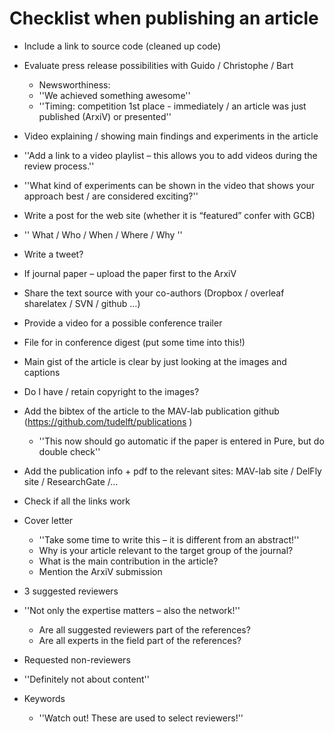 # Checklist when publishing an article

 * Include a link to source code (cleaned up code)

 * Evaluate press release possibilities with Guido / Christophe / Bart
   * Newsworthiness: 
    * ''We achieved something awesome''
    * ''Timing: competition 1st place - immediately / an article was just published (ArxiV) or presented''
 *  Video explaining / showing main findings and experiments in the article 

   * ''Add a link to a video playlist – this allows you to add videos during the review process.''
   * ''What kind of experiments can be shown in the video that shows your approach best / are considered exciting?''
 *  Write a post for the web site (whether it is “featured” confer with GCB)
   * '' What / Who / When / Where / Why ''

 *  Write a tweet?

 * If journal paper – upload the paper first to the ArxiV

 *  Share the text source with your co-authors (Dropbox / overleaf sharelatex / SVN / github …)

 *  Provide a video for a possible conference trailer

 *  File for in conference digest (put some time into this!)

 * Main gist of the article is clear by just looking at the images and captions

 * Do I have / retain copyright to the images? 

 * Add the bibtex of the article to the MAV-lab publication github (https://github.com/tudelft/publications )
   * ''This now should go automatic if the paper is entered in Pure, but do double check''

 * Add the publication info + pdf to the relevant sites: MAV-lab site / DelFly site / ResearchGate /…

 * Check if all the links work

 * Cover letter
   * ''Take some time to write this – it is different from an abstract!''
    * Why is your article relevant to the target group of the journal?
    * What is the main contribution in the article?
    * Mention the ArxiV submission

 *  3 suggested reviewers
   * ''Not only the expertise matters – also the network!''
     * Are all suggested reviewers part of the references?
     * Are all experts in the field part of the references?

 *  Requested non-reviewers
   * ''Definitely not about content''

 * Keywords
   * ''Watch out! These are used to select reviewers!''
